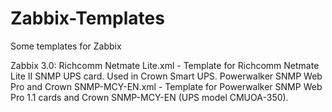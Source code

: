 # Zabbix-Templates
Some templates for Zabbix

Zabbix 3.0:
Richcomm Netmate Lite.xml - Template for Richcomm Netmate Lite II SNMP UPS card. Used in Crown Smart UPS.
Powerwalker SNMP Web Pro and Crown SNMP-MCY-EN.xml - Template for Powerwalker SNMP Web Pro 1.1 cards and Crown SNMP-MCY-EN (UPS model CMUOA-350). 